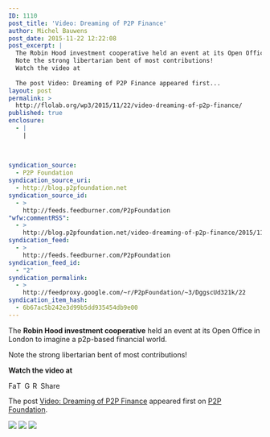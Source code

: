 ```yaml
---
ID: 1110
post_title: 'Video: Dreaming of P2P Finance'
author: Michel Bauwens
post_date: 2015-11-22 12:22:08
post_excerpt: |
  The Robin Hood investment cooperative held an event at its Open Office in London to imagine a p2p-based financial world.
  Note the strong libertarian bent of most contributions!
  Watch the video at 
  
  The post Video: Dreaming of P2P Finance appeared first...
layout: post
permalink: >
  http://flolab.org/wp3/2015/11/22/video-dreaming-of-p2p-finance/
published: true
enclosure:
  - |
    |
        
        
        
syndication_source:
  - P2P Foundation
syndication_source_uri:
  - http://blog.p2pfoundation.net
syndication_source_id:
  - >
    http://feeds.feedburner.com/P2pFoundation
"wfw:commentRSS":
  - >
    http://blog.p2pfoundation.net/video-dreaming-of-p2p-finance/2015/11/22/feed
syndication_feed:
  - >
    http://feeds.feedburner.com/P2pFoundation
syndication_feed_id:
  - "2"
syndication_permalink:
  - >
    http://feedproxy.google.com/~r/P2pFoundation/~3/DggscUd321k/22
syndication_item_hash:
  - 6b67ac5b242e3d99b5dd935454db9e00
---
```

The **Robin Hood investment cooperative** held an event at its Open Office in London to imagine a p2p-based financial world.

Note the strong libertarian bent of most contributions!

**Watch the video at** 



<a class="a2a_button_facebook" href="http://www.addtoany.com/add_to/facebook?linkurl=http%3A%2F%2Fblog.p2pfoundation.net%2Fvideo-dreaming-of-p2p-finance%2F2015%2F11%2F22&linkname=Video%3A%20Dreaming%20of%20P2P%20Finance" title="Facebook" rel="nofollow"><img src="http://blog.p2pfoundation.net/wp-content/plugins/add-to-any/icons/facebook.png" width="16" height="16" alt="Facebook" /></a><a class="a2a_button_twitter" href="http://www.addtoany.com/add_to/twitter?linkurl=http%3A%2F%2Fblog.p2pfoundation.net%2Fvideo-dreaming-of-p2p-finance%2F2015%2F11%2F22&linkname=Video%3A%20Dreaming%20of%20P2P%20Finance" title="Twitter" rel="nofollow"><img src="http://blog.p2pfoundation.net/wp-content/plugins/add-to-any/icons/twitter.png" width="16" height="16" alt="Twitter" /></a><a class="a2a_button_google_plus" href="http://www.addtoany.com/add_to/google_plus?linkurl=http%3A%2F%2Fblog.p2pfoundation.net%2Fvideo-dreaming-of-p2p-finance%2F2015%2F11%2F22&linkname=Video%3A%20Dreaming%20of%20P2P%20Finance" title="Google+" rel="nofollow"><img src="http://blog.p2pfoundation.net/wp-content/plugins/add-to-any/icons/google_plus.png" width="16" height="16" alt="Google+" /></a><a class="a2a_button_reddit" href="http://www.addtoany.com/add_to/reddit?linkurl=http%3A%2F%2Fblog.p2pfoundation.net%2Fvideo-dreaming-of-p2p-finance%2F2015%2F11%2F22&linkname=Video%3A%20Dreaming%20of%20P2P%20Finance" title="Reddit" rel="nofollow"><img src="http://blog.p2pfoundation.net/wp-content/plugins/add-to-any/icons/reddit.png" width="16" height="16" alt="Reddit" /></a><a class="a2a_dd a2a_target addtoany_share_save" href="https://www.addtoany.com/share#url=http%3A%2F%2Fblog.p2pfoundation.net%2Fvideo-dreaming-of-p2p-finance%2F2015%2F11%2F22&title=Video%3A%20Dreaming%20of%20P2P%20Finance" id="wpa2a_4"><img src="http://blog.p2pfoundation.net/wp-content/plugins/add-to-any/share_save_120_16.png" width="120" height="16" alt="Share" /></a>

The post <a rel="nofollow" href="http://blog.p2pfoundation.net/video-dreaming-of-p2p-finance/2015/11/22">Video: Dreaming of P2P Finance</a> appeared first on <a rel="nofollow" href="http://blog.p2pfoundation.net/">P2P Foundation</a>.

<div class="feedflare">
  <a href="http://feeds.feedburner.com/~ff/P2pFoundation?a=DggscUd321k:LFsZIc6wh6A:7Q72WNTAKBA"><img src="http://feeds.feedburner.com/~ff/P2pFoundation?d=7Q72WNTAKBA" border="0" /></img></a> <a href="http://feeds.feedburner.com/~ff/P2pFoundation?a=DggscUd321k:LFsZIc6wh6A:D7DqB2pKExk"><img src="http://feeds.feedburner.com/~ff/P2pFoundation?i=DggscUd321k:LFsZIc6wh6A:D7DqB2pKExk" border="0" /></img></a> <a href="http://feeds.feedburner.com/~ff/P2pFoundation?a=DggscUd321k:LFsZIc6wh6A:2mJPEYqXBVI"><img src="http://feeds.feedburner.com/~ff/P2pFoundation?d=2mJPEYqXBVI" border="0" /></img></a>
</div>

<img src="http://feeds.feedburner.com/~r/P2pFoundation/~4/DggscUd321k" height="1" width="1" alt="" />